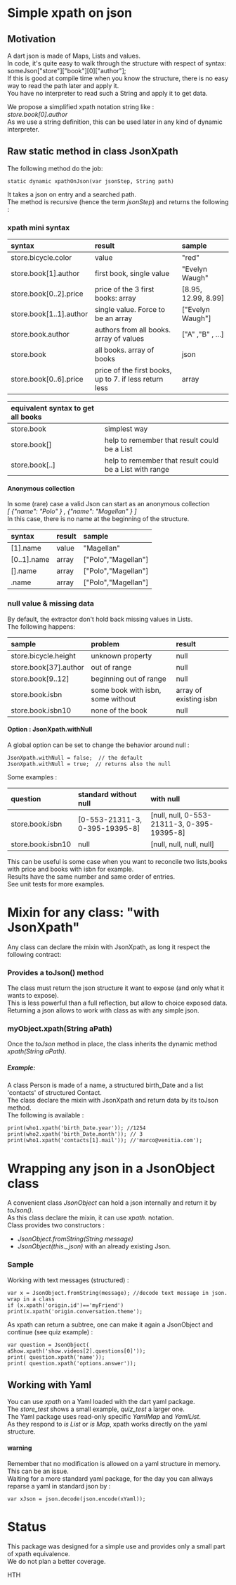 # Simple xpath on json
## Motivation
A dart json is made of Maps, Lists and values.  
In code, it's quite easy to walk through the structure with respect of syntax:  
    someJson["store"]["book"][0]["author"];  
If this is good at compile time when you know the structure, there is no
easy way to read the path later and apply it.    
You have no interpreter to read such a String and apply it to get data. 

We propose a simplified xpath notation string like :  
    *store.book[0].author*    
As we use a string definition, this can be used later in any kind of
dynamic interpreter.
## Raw static method in class JsonXpath
The following method do the job:

    static dynamic xpathOnJson(var jsonStep, String path)  
It takes a json on entry and a searched path.   
The method is recursive (hence the term *jsonStep*) and returns the following :
### xpath mini syntax
| syntax                  | result                                  | sample              |
|:------------------------|:----------------------------------------|:--------------------|
| store.bicycle.color     | value                                   | "red"               |
| store.book[1].author    | first book, single value                | "Evelyn Waugh"      |
| store.book[0..2].price  | price of the 3 first books: array       | [8.95, 12.99, 8.99] |
| store.book[1..1].author | single value. Force to be an array      | ["Evelyn Waugh"]    |
| store.book.author       | authors from all books. array of values | ["A" ,"B"  , ...]   |
| store.book              | all books. array of books               | json                |
| store.book[0..6].price |  price of the first books, up to 7. if less return less             |array


   
| equivalent syntax to get all books    |                       |
|:---------------|:--------------------------------|
| store.book     | simplest way                         |
| store.book[]   | help to remember that result could be a List |
| store.book[..] | help to remember that result could be a List with range                         |

#### Anonymous collection
In some (rare) case a valid Json can start as an anonymous collection   
    *\[ {"name": "Polo" } ,  {"name": "Magellan"  } \]*    
In this case, there is no name at the beginning of the structure.

| syntax      | result | sample              |
|:------------|:-------|:--------------------|
| [1].name    | value  | "Magellan"          |
| [0..1].name | array  | ["Polo","Magellan"] |
| [].name     | array  | ["Polo","Magellan"] |
| .name       | array  | ["Polo","Magellan"] |


### null value & missing data
By default, the extractor don't hold back missing values in Lists.  
The following happens:

| sample                | problem                | result                 |
|:----------------------|:-----------------------|:-----------------------|
| store.bicycle.height  | unknown property       | null                   |
| store.book[37].author | out of range           | null                   |
| store.book[9..12]     | beginning out of range     | null|
| store.book.isbn       | some book with isbn, some without | array of existing isbn |
| store.book.isbn10     | none of the book       | null                   |

#### Option : JsonXpath.withNull
A global option can be set to change the behavior around null :
  
    JsonXpath.withNull = false;  // the default    
    JsonXpath.withNull = true;  // returns also the null   
 Some examples :

| question          | standard without null          | with null                                  |
|:------------------|:-------------------------------|:-------------------------------------------|
| store.book.isbn   | [0-553-21311-3, 0-395-19395-8] | [null, null, 0-553-21311-3, 0-395-19395-8] |
| store.book.isbn10 | null                           | [null, null, null, null]                   |

This can be useful is some case when you want to reconcile two lists,books with price and books with isbn for example.   
 Results have the same number and same order of entries.   
See unit tests for more examples.

# Mixin for any class: \"with JsonXpath\"

Any class can declare the mixin with JsonXpath, as long it respect the
following contract:
### Provides a toJson() method
The class must return the json structure it want to expose (and only what it wants to expose).  
This is less powerful than a full reflection, but allow to choice
exposed data.    
Returning a json allows to work with class as with any simple json.

### myObject.xpath(String aPath)
Once the *toJson* method in place, the class inherits the dynamic method
*xpath(String aPath)*.  
##### Example:   
A class Person is made of a name, a structured birth_Date and a list 'contacts' of structured Contact.   
The class declare the mixin with JsonXpath and return data by its toJson method.   
The following is available : 
 
    print(who1.xpath('birth_Date.year')); //1254 
    print(who2.xpath('birth_Date.month')); // 3  
    print(who1.xpath('contacts[1].mail')); //'marco@venitia.com');

# Wrapping any json in a JsonObject class
A convenient class *JsonObject* can hold a json internally and return it
by *toJson()*.  
As this class declare the mixin, it can use *xpath.* notation.  
Class provides two constructors :
- *JsonObject.fromString(String message)*
- *JsonObject(this._json)*    with an already existing Json.

### Sample
 Working with text messages (structured) :
    
    var x = JsonObject.fromString(message); //decode text message in json. wrap in a class   
    if (x.xpath('origin.id')=='myFriend') print(x.xpath('origin.conversation.theme');    
As xpath can return a subtree, one can make it again a JsonObject and continue (see quiz example) : 

    var question = JsonObject( aShow.xpath('show.videos[2].questions[0]'));       
    print( question.xpath('name'));        
    print( question.xpath('options.answer'));        

## Working with Yaml
 You can use *xpath* on a Yaml loaded with the dart yaml package.  
 The *store_test* shows a small example, *quiz_test* a larger one.  
 The Yaml package uses read-only specific *YamlMap* and *YamlList*.  
 As they respond to *is List* or *is Map*, xpath works directly on the yaml structure.    
 #### warning
 Remember that no modification is allowed on a yaml structure in memory. This can be an issue.  
 Waiting for a more standard yaml package, for the day you can allways reparse a yaml in standard json by :    
    
    var xJson = json.decode(json.encode(xYaml));

 # Status
 This package was designed for a simple use and provides only a small part of xpath equivalence.  
 We do not plan a better coverage.      
  

 HTH
 

